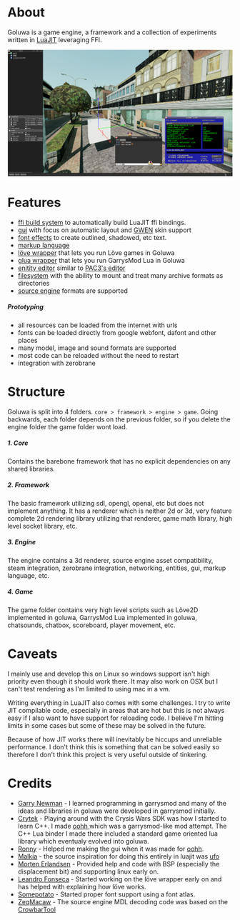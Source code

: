 # About

Goluwa is a game engine, a framework and a collection of experiments written in [LuaJIT](http://luajit.org/) leveraging FFI.

![ScreenShot](https://raw.githubusercontent.com/CapsAdmin/goluwa-assets/master/extras/screenshots/goluwa.png)

# Features
* [ffi build system](https://github.com/CapsAdmin/goluwa/tree/master/src/lua/build) to automatically build LuaJIT ffi bindings.
* [gui](src/lua/libraries/graphics/gui) with focus on automatic layout and [GWEN](!https://github.com/garrynewman/GWEN) skin support
* [font effects](src/lua/libraries/graphics/fonts) to create outlined, shadowed, etc text.
* [markup language](src/lua/libraries/graphics/gui)
* [löve wrapper](src/lua/libraries/love) that lets you run Löve games in Goluwa
* [glua wrapper](src/lua/libraries/gmod) that lets you run GarrysMod Lua in Goluwa
* [enitity editor](src/lua/autorun/graphics) similar to [PAC3's editor](http://steamcommunity.com/sharedfiles/filedetails/?id=104691717)
* [filesystem](src/lua/libraries/filesystem) with the ability to mount and treat many archive formats as directories 
* [source engine](src/lua/libraries/steam) formats are supported

##### Prototyping
* all resources can be loaded from the internet with urls
* fonts can be loaded directly from google webfont, dafont and other places
* many model, image and sound formats are supported
* most code can be reloaded without the need to restart
* integration with zerobrane

# Structure
Goluwa is split into 4 folders. ```core > framework > engine > game```. Going backwards, each folder depends on the previous folder, so if you delete the engine folder the game folder wont load.

##### 1. Core
Contains the barebone framework that has no explicit dependencies on any shared libraries.
##### 2. Framework
The basic framework utilizing sdl, opengl, openal, etc but does not implement anything. It has a renderer which is neither 2d or 3d, very feature complete 2d rendering library utilizing that renderer, game math library, high level socket library, etc.
##### 3. Engine
The engine contains a 3d renderer, source engine asset compatibility, steam integration, zerobrane integration, networking, entities, gui, markup language, etc.
##### 4. Game
The game folder contains very high level scripts such as Löve2D implemented in goluwa, GarrysMod Lua implemented in goluwa, chatsounds, chatbox, scoreboard, player movement, etc.

# Caveats

I mainly use and develop this on Linux so windows support isn't high priority even though it should work there. It may also work on OSX but I can't test rendering as I'm limited to using mac in a vm.

Writing everything in LuaJIT also comes with some challenges. I try to write JIT compilable code, especially in areas that are hot but this is not always easy if I also want to have support for reloading code. I believe I'm hitting limits in some cases but some of these may be solved in the future.

Because of how JIT works there will inevitably be hiccups and unreliable performance. I don't think this is something that can be solved easily so therefore I don't think this project is very useful outside of tinkering.

# Credits
* [Garry Newman](https://github.com/garrynewman/) - I learned programming in garrysmod and many of the ideas and libraries in goluwa were developed in garrysmod initially.
* [Crytek](http://www.crytek.com/) - Playing around with the Crysis Wars SDK was how I started to learn C++. I made [oohh
](https://github.com/capsadmin/oohh) which was a garrysmod-like mod attempt. The C++ Lua binder I made there included a standard game oriented lua library which eventualy evolved into goluwa.
* [Ronny](http://steamcommunity.com/id/76561197990112245/) - Helped me making the gui when it was made for [oohh](https://github.com/CapsAdmin/oohh).
* [Malkia](https://github.com/malkia) - the source inspiration for doing this entirely in luajit was [ufo](https://github.com/malkia/ufo)
* [Morten Erlandsen](https://github.com/mortenae) - Provided help and code with BSP (especially the displacement bit) and supporting linux early on.
* [Leandro Fonseca](https://github.com/Shell64) - Started working on the löve wrapper early on and has helped with explaining how löve works.
* [Somepotato](https://github.com/Someguynamedpie) - Started proper font support using a font atlas.
* [ZeqMacaw](http://steamcommunity.com/id/zeqmacaw) - The source engine MDL decoding code was based on the [CrowbarTool](http://steamcommunity.com/groups/CrowbarTool)
